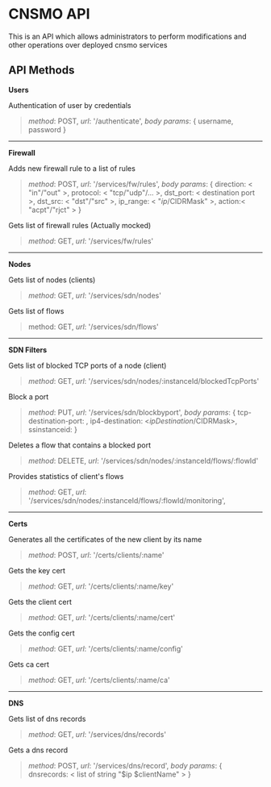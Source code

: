 # CNSMO API
This is an API which allows administrators to perform modifications and other operations over deployed cnsmo services

## API Methods

**Users**

Authentication of user by credentials

>*method*: POST, *url*: '/authenticate', *body params*: { username, password }


----------


**Firewall**

Adds new firewall rule to a list of rules

>*method*: POST, *url*: '/services/fw/rules', *body params*: { direction: < "in"/"out" >, protocol: < "tcp/"udp"/... >, dst_port: < destination port >, dst_src: < "dst"/"src" >, ip_range: < "$ip/$CIDRMask" >, action:< "acpt"/"rjct" > }


Gets list of firewall rules (Actually mocked)

>*method*: GET, *url*: '/services/fw/rules'


----------


**Nodes**

Gets list of nodes (clients)

>*method*: GET,
*url*: '/services/sdn/nodes'

Gets list of flows 

>method: GET,
*url*: '/services/sdn/flows'


----------


**SDN Filters**

Gets list of blocked TCP ports of a node (client)

>*method*: GET,
*url*: '/services/sdn/nodes/:instanceId/blockedTcpPorts'

Block a port 

>*method*: PUT,
*url*: '/services/sdn/blockbyport',
*body params*: { tcp-destination-port: <destinationPort>, ip4-destination: <$ipDestination/$CIDRMask>,  ssinstanceid: <instanceId> }

Deletes a flow that contains a blocked port

>*method*: DELETE,
*url*: '/services/sdn/nodes/:instanceId/flows/:flowId'

Provides statistics of client's flows

>*method*: GET,
*url*: '/services/sdn/nodes/:instanceId/flows/:flowId/monitoring',

----------


**Certs**

Generates all the certificates of the new client by its name

>*method*: POST,
*url*: '/certs/clients/:name'

Gets the key cert

>*method*: GET,
*url*: '/certs/clients/:name/key'

Gets the client cert

>*method*: GET,
*url*: '/certs/clients/:name/cert'

Gets the config cert

>*method*: GET,
*url*: '/certs/clients/:name/config'

Gets ca cert

>*method*: GET,
*url*: '/certs/clients/:name/ca'


----------


**DNS**

Gets list of dns records

>*method*: GET,
*url*: '/services/dns/records'

Gets a dns record

>*method*: POST,
*url*: '/services/dns/record',
*body params*: { dnsrecords: < list of string "$ip $clientName" > }
